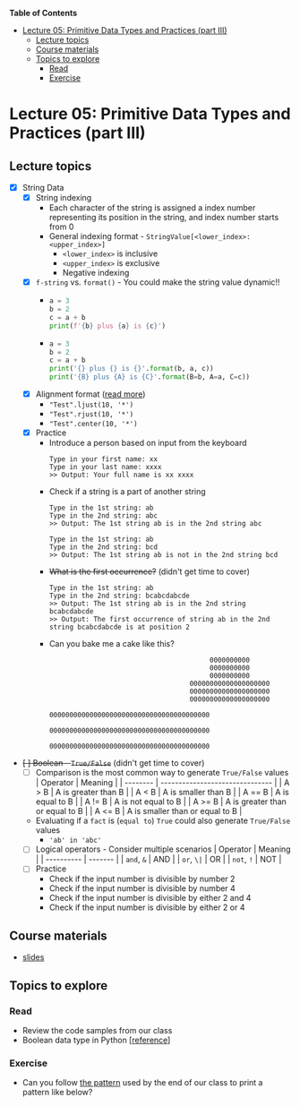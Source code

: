 
**Table of Contents**
- [Lecture 05: Primitive Data Types and Practices (part III)](#lecture-05-primitive-data-types-and-practices-part-iii)
  - [Lecture topics](#lecture-topics)
  - [Course materials](#course-materials)
  - [Topics to explore](#topics-to-explore)
    - [Read](#read)
    - [Exercise](#exercise)


# Lecture 05: Primitive Data Types and Practices (part III)

## Lecture topics
* [x] String Data
  * [x] String indexing
    * Each character of the string is assigned a index number representing its position in the string, and index number starts from 0
    * General indexing format - `StringValue[<lower_index>:<upper_index>]`
      * `<lower_index>` is inclusive
      * `<upper_index>` is exclusive
      * Negative indexing
  * [x] `f-string` vs. `format()` - You could make the string value dynamic!!
    * ```python
      a = 3
      b = 2
      c = a + b
      print(f'{b} plus {a} is {c}')      
      ```
    * ```python
      a = 3
      b = 2
      c = a + b
      print('{} plus {} is {}'.format(b, a, c))
      print('{B} plus {A} is {C}'.format(B=b, A=a, C=c))
      ```
  * [x] Alignment format ([read more](https://www.geeksforgeeks.org/python-string-ljust-rjust-center/))
      * `"Test".ljust(10, '*')`
      * `"Test".rjust(10, '*')`
      * `"Test".center(10, '*')`
  * [x] Practice
    * Introduce a person based on input from the keyboard
        ```
        Type in your first name: xx
        Type in your last name: xxxx
        >> Output: Your full name is xx xxxx
        ```
    * Check if a string is a part of another string
        ```
        Type in the 1st string: ab
        Type in the 2nd string: abc
        >> Output: The 1st string ab is in the 2nd string abc
        ```
        ```
        Type in the 1st string: ab
        Type in the 2nd string: bcd
        >> Output: The 1st string ab is not in the 2nd string bcd
        ```
    * ~~What is the first occurrence?~~ (didn't get time to cover)
        ```
        Type in the 1st string: ab
        Type in the 2nd string: bcabcdabcde
        >> Output: The 1st string ab is in the 2nd string bcabcdabcde
        >> Output: The first occurrence of string ab in the 2nd string bcabcdabcde is at position 2
        ```
    * Can you bake me a cake like this?
        ```
                                                0000000000                                             
                                                0000000000                                             
                                                0000000000                                             
                                           00000000000000000000                                        
                                           00000000000000000000                                        
                                           00000000000000000000                                        
                                 0000000000000000000000000000000000000000                              
                                 0000000000000000000000000000000000000000                              
                                 0000000000000000000000000000000000000000         
        ```
* ~~[ ] Boolean - `True/False`~~ (didn't get time to cover)
  * [ ] Comparison is the most common way to generate `True/False` values
    | Operator | Meaning                         |
    | -------- | ------------------------------- |
    | A > B    | A is greater than B             |
    | A < B    | A is smaller than B             |
    | A == B   | A is equal to B                 |
    | A != B   | A is not equal to B             |
    | A >= B   | A is greater than or equal to B |
    | A <= B   | A is smaller than or equal to B |
  * Evaluating if a `fact` is (`equal to`) `True` could also generate `True/False` values
    * `'ab' in 'abc'`
  * [ ] Logical operators - Consider multiple scenarios
    | Operator   | Meaning |
    | ---------- | ------- |
    | `and`, `&` | AND     |
    | `or`, `\|` | OR      |
    | `not`, `!` | NOT     |
  * [ ] Practice
    * Check if the input number is divisible by number 2
    * Check if the input number is divisible by number 4
    * Check if the input number is divisible by either 2 and 4
    * Check if the input number is divisible by either 2 or 4


## Course materials
* [slides](https://docs.google.com/presentation/d/1_tSq05rTBsNlgAnTkXC-PN_KMQmqDj5xYVHZIDz3m6w/edit?usp=sharing)

## Topics to explore
### Read
* Review the code samples from our class
* Boolean data type in Python [[reference](https://www.geeksforgeeks.org/boolean-data-type-in-python/)]

### Exercise
* Can you follow [the pattern](./sample_6.py) used by the end of our class to print a pattern like below?
